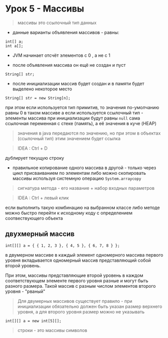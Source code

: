 # Урок 5 - Массивы

> массивы это ссылочный тип данных

- данные варианты объявления массивов - равны:

```
int[] a;
int a[];
```

- JVM начинает отсчёт элементов с 0 , а не с 1

- после объявления массива он ещё не создан и пуст

```
String[] str;   
```

- после инициализации массив будет создан и в памяти будет выделено некоторое место

```
String[] str = new String[n];
```

при этом если используется тип примитив, то значения по-умолчанию равны 0 в таком массиве
а если используется ссылочный тип - элементы массива при инициализации будут равны `null`
сама ссылочная переменная с стеке (память), а её значения в куче (HEAP)

> значения в java передаются по значению, но при этом в объектах (ссылочный тип) этим значением будет ссылка

> IDEA : Ctrl + D

дублирует текущую строку

- правильное копирование одного массива в другой - только через цикл присваиванием по элементам
либо можно скопировать массивы используя системную операцию `System.arraycopy`

> сигнатура метода - его название + набор входных параметров

> IDEA : Ctrl + левый клик

если выполнить такую комбинацию на выбранном классе либо методе можно быстро перейти к исходному коду 
с определением соотвествующего объекта

## двухмерный массив
```
int[][] a = { { 1, 2, 3 }, { 4, 5 }, { 6, 7, 8 } };
```

в двумерном массиве в каждый элемент одномерного массива первого уровня вкладывается одномерный 
массив представляющий собой второй уровень.

При этом, массивы представляющие второй уровень в каждом соответствующем элементе первого уровня 
разные и могут быть разного размера. Такой массив с разным числом элементов второго уровня - "рваный" 

> Для двумерных массивов существует правило - при инициализации обязательно должен быть указан размер 
верхнего уровня, а для второго уровня размер можно не указывать

```
int[][] a = new int[5][];
``` 

> строки - это массивы символов




